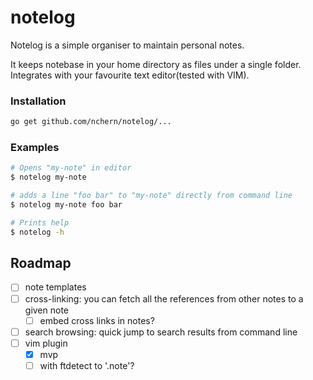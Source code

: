 # notelog

Notelog is a simple organiser to maintain personal notes.

It keeps notebase in your home directory as files under a single folder.
Integrates with your favourite text editor(tested with VIM).

### Installation
```bash
go get github.com/nchern/notelog/...
```

### Examples

```bash
# Opens "my-note" in editor
$ notelog my-note

# adds a line "foo bar" to "my-note" directly from command line
$ notelog my-note foo bar

# Prints help
$ notelog -h
```

## Roadmap

 - [ ] note templates
 - [ ] cross-linking: you can fetch all the references from other notes to a given note
   - [ ] embed cross links in notes?
 - [ ] search browsing: quick jump to search results from command line
 - [ ] vim plugin
   - [x] mvp
   - [ ] with ftdetect to '.note'?
